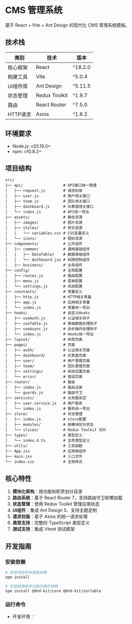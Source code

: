 # CMS 管理系统

基于 React + Vite + Ant Design 的现代化 CMS 管理系统模板。

## 技术栈

| 类别 | 技术 | 版本 |
|------|------|------|
| 核心框架 | React | ^18.2.0 |
| 构建工具 | Vite | ^5.0.4 |
| UI组件库 | Ant Design | ^5.11.5 |
| 状态管理 | Redux Toolkit | ^1.9.7 |
| 路由 | React Router | ^7.5.0 |
| HTTP请求 | Axios | ^1.6.2 |

## 环境要求

- Node.js: v20.19.0+
- npm: v10.8.2+

## 项目结构

```
src/
├── api/                  # API接口统一管理
│   ├── request.js        # 请求封装
│   ├── user.js           # 用户相关接口
│   ├── team.js           # 团队相关接口
│   ├── dashboard.js      # 仪表盘相关接口
│   └── index.js          # API统一导出
├── assets/               # 静态资源
│   ├── images/           # 图片资源
│   ├── styles/           # 样式资源
│   │   └── variables.css # CSS变量定义
│   └── icons/            # 图标资源
├── components/           # 公共组件
│   ├── common/           # 通用基础组件
│   │   ├── DataTable/    # 数据表格组件
│   │   └── AuthGuard.jsx # 权限控制组件
│   ├── business/         # 业务组件
├── config/               # 全局配置
│   ├── routes.js         # 路由配置
│   ├── menu.js           # 菜单配置
│   └── settings.js       # 系统配置
├── constants/            # 常量定义
│   ├── http.js           # HTTP相关常量
│   ├── app.js            # 应用相关常量
│   └── index.js          # 常量统一导出
├── hooks/                # 自定义Hooks
│   ├── useAuth.js        # 认证相关钩子
│   ├── useTable.js       # 表格数据处理钩子
│   ├── useAsync.js       # 异步操作处理钩子
│   └── index.js          # Hooks统一导出
├── layout/               # 布局页面
├── pages/                # 页面
│   ├── auth/             # 认证相关页面
│   ├── dashboard/        # 仪表盘页面
│   ├── user/             # 用户管理页面
│   ├── team/             # 团队管理页面
│   ├── settings/         # 系统设置页面
│   └── error/            # 错误页面
├── router/               # 路由
│   ├── index.js          # 路由注册
│   └── guards.js         # 路由守卫
├── services/             # 业务服务层
│   ├── user.service.js   # 用户服务
│   └── index.js          # 服务统一导出
├── store/                # 状态管理
│   ├── index.js          # store配置
│   ├── modules/          # 按模块划分状态
│   └── slices/           # Redux Toolkit 切片
├── types/                # 类型定义
│   └── index.d.ts        # 全局类型定义
├── utils/                # 工具函数
├── App.jsx               # 应用根组件
├── main.jsx              # 入口文件
└── index.css             # 全局样式
```

## 核心特性

1. **模块化架构**：按功能和职责划分目录
2. **路由系统**：基于 React Router 7，支持路由守卫和懒加载
3. **状态管理**：使用 Redux Toolkit 管理应用状态
4. **UI组件**：集成 Ant Design 5，支持主题定制
5. **请求封装**：基于 Axios 的统一请求处理
6. **类型支持**：完整的 TypeScript 类型定义
7. **测试支持**：集成 Vitest 测试框架

## 开发指南

### 安装依赖
```bash
# 安装项目所有基础依赖
npm install

# 安装拖拽排序功能所需的依赖
npm install @dnd-kit/core @dnd-kit/sortable
```

### 运行命令
- 开发环境：`
